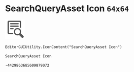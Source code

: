 # SearchQueryAsset Icon `64x64`
<img src="/img/SearchQueryAsset%20Icon.png" width=64 height=64>

``` CSharp
EditorGUIUtility.IconContent("SearchQueryAsset Icon")
```
```
SearchQueryAsset Icon
```
```
-4429863685609879072
```
